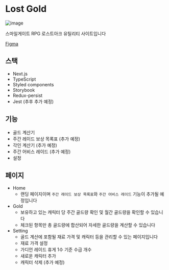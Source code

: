 # Lost Gold

![image](https://user-images.githubusercontent.com/68473415/155947882-36481e3b-1877-4866-933b-82b97f2bee3b.png)

스마일게이트 RPG 로스트아크 유틸리티 사이트입니다

[Figma](https://www.figma.com/file/XdxHMvEiC3jXSA8icEYpIq/LostGold?node-id=102%3A9)

## 스택
- Next.js
- TypeScript
- Styled components
- Storybook
- Redux-persist
- Jest (추후 추가 예정)


## 기능

- 골드 계산기
- 주간 레이드 보상 목록표 (추가 예정)
- 각인 계산기 (추가 예정)
- 주간 어비스 레이드 (추가 예정)
- 설정

## 페이지

- Home
  - 랜딩 페이지이며 `주간 레이드 보상 목록표`와 `주간 어비스 레이드` 기능이 추가될 예정입니다
- Gold
  - 보유하고 있는 캐릭터 당 주간 골드량 확인 및 월간 골드량을 확인할 수 있습니다
  - 체크된 항목만 총 골드량에 합산되어 자세한 골드량을 계산할 수 있습니다
- Setting
  - 골드 계산에 포함될 재료 가격 및 캐릭터 등을 관리할 수 있는 페이지입니다
  - 재료 가격 설정
  - 가디언 레이드 휴게 1수 기준 수급 개수
  - 새로운 캐릭터 추가
  - 캐릭터 삭제 (추가 예정)
